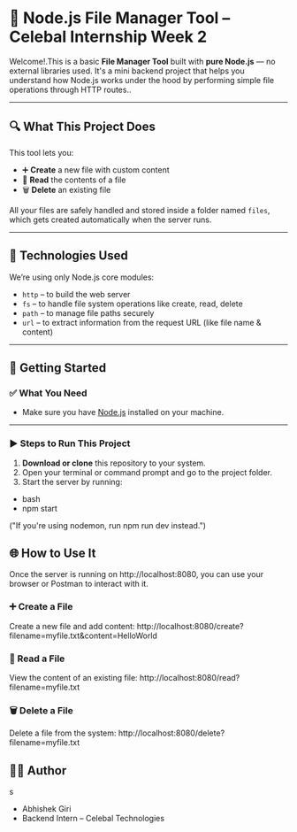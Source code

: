 # 📁 Node.js File Manager Tool – Celebal Internship Week 2

Welcome!.This is a basic **File Manager Tool** built with **pure Node.js** — no external libraries used. It's a mini backend project that helps you understand how Node.js works under the hood by performing simple file operations through HTTP routes..

---

## 🔍 What This Project Does

This tool lets you:

- ➕ **Create** a new file with custom content
- 📄 **Read** the contents of a file
- 🗑️ **Delete** an existing file

All your files are safely handled and stored inside a folder named `files`, which gets created automatically when the server runs.

---

## 🧱 Technologies Used

We’re using only Node.js core modules:

- `http` – to build the web server
- `fs` – to handle file system operations like create, read, delete
- `path` – to manage file paths securely
- `url` – to extract information from the request URL (like file name & content)

---

## 🚀 Getting Started

### ✅ What You Need

- Make sure you have [Node.js](https://nodejs.org/) installed on your machine.

---

### ▶️ Steps to Run This Project

1. **Download or clone** this repository to your system.
2. Open your terminal or command prompt and go to the project folder.
3. Start the server by running:

- bash
- npm start

("If you're using nodemon, run npm run dev instead.")

## 🌐 How to Use It

Once the server is running on http://localhost:8080, you can use your browser or Postman to interact with it.

### ➕ Create a File

Create a new file and add content:
http://localhost:8080/create?filename=myfile.txt&content=HelloWorld

### 📄 Read a File

View the content of an existing file:
http://localhost:8080/read?filename=myfile.txt

### 🗑️ Delete a File

Delete a file from the system:
http://localhost:8080/delete?filename=myfile.txt

## 👨‍💻 Author

s

- Abhishek Giri
- Backend Intern – Celebal Technologies
